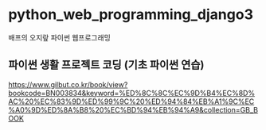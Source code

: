 # python_web_programming_django3
배프의 오지랖 파이썬 웹프로그래밍

## 파이썬 생활 프로젝트 코딩 (기초 파이썬 연습) 
https://www.gilbut.co.kr/book/view?bookcode=BN003834&keyword=%ED%8C%8C%EC%9D%B4%EC%8D%AC%20%EC%83%9D%ED%99%9C%20%ED%94%84%EB%A1%9C%EC%A0%9D%ED%8A%B8%20%EC%BD%94%EB%94%A9&collection=GB_BOOK
